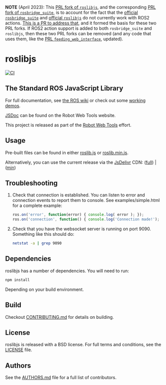 **NOTE** (April 2023): This [PRL fork of `roslibjs`](https://github.com/personalrobotics/roslibjs), and the corresponding [PRL fork of `rosbridge_suite`](https://github.com/personalrobotics/rosbridge_suite), is to account for the fact that the [official `rosbridge_suite`](https://github.com/RobotWebTools/rosbridge_suite) and [official `roslibjs`](https://github.com/RobotWebTools/roslibjs) do not currently work with ROS2 actions. [This is a PR to address that](https://github.com/RobotWebTools/rosbridge_suite/pull/813), and it formed the basis for these two PRL forks. If ROS2 action support is added to both `rosbridge_suite` and `roslibjs`, then these two PRL forks can be removed (and any code that uses them, like the [PRL `feeding_web_interface`](https://github.com/personalrobotics/feeding_web_interface), updated).

# roslibjs

[![CI](https://github.com/RobotWebTools/roslibjs/actions/workflows/main.yml/badge.svg)](https://github.com/RobotWebTools/roslibjs/actions/workflows/main.yml)

## The Standard ROS JavaScript Library

For full documentation, see [the ROS wiki](http://wiki.ros.org/roslibjs) or check out some [working demos](http://robotwebtools.org/demos.html).

[JSDoc](http://robotwebtools.org/roslibjs) can be found on the Robot Web Tools website.

This project is released as part of the [Robot Web Tools](http://robotwebtools.org/) effort.

## Usage

Pre-built files can be found in either [roslib.js](build/roslib.js) or [roslib.min.js](build/roslib.min.js).

Alternatively, you can use the current release via the [JsDelivr](https://www.jsdelivr.com/) CDN: ([full](https://cdn.jsdelivr.net/npm/roslib@1/build/roslib.js)) | ([min](https://cdn.jsdelivr.net/npm/roslib@1/build/roslib.min.js))

## Troubleshooting

1. Check that connection is established. You can listen to error and
   connection events to report them to console. See
   examples/simple.html for a complete example:

   ```js
   ros.on('error', function(error) { console.log( error ); });
   ros.on('connection', function() { console.log('Connection made!'); });
   ```

2. Check that you have the websocket server is running on
   port 9090. Something like this should do:

   ```bash
   netstat -a | grep 9090
   ```

## Dependencies

roslibjs has a number of dependencies. You will need to run:

```bash
npm install
```

Depending on your build environment.

## Build

Checkout [CONTRIBUTING.md](CONTRIBUTING.md) for details on building.

## License

roslibjs is released with a BSD license. For full terms and conditions, see the [LICENSE](LICENSE) file.

## Authors

See the [AUTHORS.md](AUTHORS.md) file for a full list of contributors.

